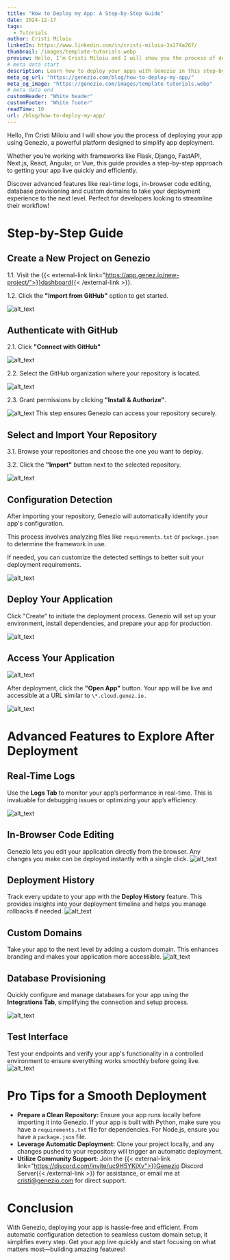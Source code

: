 ```yaml
---
title: "How to Deploy my App: A Step-by-Step Guide"
date: 2024-12-17
tags:
  - Tutorials
author: Cristi Miloiu
linkedIn: https://www.linkedin.com/in/cristi-miloiu-3a174a267/
thumbnail: /images/template-tutorials.webp
preview: Hello, I’m Cristi Miloiu and I will show you the process of deploying your app using Genezio, a powerful platform designed to simplify app deployment.
# meta data start
description: Learn how to deploy your apps with Genezio in this step-by-step guide. Perfect for frameworks like Flask, Django, FastAPI, Next.js, React, Angular, Vue, and more!
meta_og_url: "https://genezio.com/blog/how-to-deploy-my-app/"
meta_og_image: "https://genezio.com/images/template-tutorials.webp"
# meta data end
customHeader: "White header"
customFooter: "White footer"
readTime: 10
url: /blog/how-to-deploy-my-app/
---
```


Hello, I’m Cristi Miloiu and I will show you the process of deploying your app using Genezio, a powerful platform designed to simplify app deployment.

Whether you’re working with frameworks like Flask, Django, FastAPI, Next.js, React, Angular, or Vue, this guide provides a step-by-step approach to getting your app live quickly and efficiently.

Discover advanced features like real-time logs, in-browser code editing, database provisioning and custom domains to take your deployment experience to the next level. Perfect for developers looking to streamline their workflow!

# Step-by-Step Guide

## Create a New Project on Genezio

1.1. Visit the {{< external-link link="https://app.genez.io/new-project/">}}dashboard{{< /external-link >}}.

1.2. Click the **"Import from GitHub"** option to get started.

![alt_text](/posts/geneziotutorial1.webp)

## Authenticate with GitHub

2.1. Click **"Connect with GitHub"**

![alt_text](/posts/geneziotutorial2.webp)

2.2. Select the GitHub organization where your repository is located.

![alt_text](/posts/geneziotutorial3.webp)

2.3. Grant permissions by clicking **"Install & Authorize"**.

![alt_text](/posts/geneziotutorial4.webp)
This step ensures Genezio can access your repository securely.

## Select and Import Your Repository

3.1. Browse your repositories and choose the one you want to deploy.

3.2. Click the **"Import"** button next to the selected repository.

![alt_text](/posts/geneziotutorial5.webp)

## Configuration Detection

After importing your repository, Genezio will automatically identify your app's configuration.

This process involves analyzing files like `requirements.txt` or `package.json` to determine the framework in use.

If needed, you can customize the detected settings to better suit your deployment requirements.

![alt_text](/posts/geneziotutorial6.webp)

## Deploy Your Application

Click "Create" to initiate the deployment process. Genezio will set up your environment, install dependencies, and prepare your app for production.

![alt_text](/posts/geneziotutorial7.webp)

## Access Your Application

![alt_text](/posts/geneziotutorial8.webp)

After deployment, click the **"Open App"** button. Your app will be live and accessible at a URL similar to `\*.cloud.genez.io.`

![alt_text](/posts/geneziotutorial9.webp)

# Advanced Features to Explore After Deployment

## Real-Time Logs

Use the **Logs Tab** to monitor your app’s performance in real-time. This is invaluable for debugging issues or optimizing your app’s efficiency.

![alt_text](/posts/geneziotutorial10.webp)

## In-Browser Code Editing

Genezio lets you edit your application directly from the browser. Any changes you make can be deployed instantly with a single click.
![alt_text](/posts/geneziotutorial11.webp)

## Deployment History

Track every update to your app with the **Deploy History** feature. This provides insights into your deployment timeline and helps you manage rollbacks if needed.
![alt_text](/posts/geneziotutorial12.webp)

## Custom Domains

Take your app to the next level by adding a custom domain. This enhances branding and makes your application more accessible.
![alt_text](/posts/geneziotutorial13.webp)

## Database Provisioning

Quickly configure and manage databases for your app using the **Integrations Tab**, simplifying the connection and setup process.

![alt_text](/posts/geneziotutorial14.webp)

## Test Interface

Test your endpoints and verify your app's functionality in a controlled environment to ensure everything works smoothly before going live.
![alt_text](/posts/geneziotutorial15.webp)

# Pro Tips for a Smooth Deployment

- **Prepare a Clean Repository:** Ensure your app runs locally before importing it into Genezio. If your app is built with Python, make sure you have a `requirements.txt` file for dependencies. For Node.js, ensure you have a `package.json` file.
- **Leverage Automatic Deployment:** Clone your project locally, and any changes pushed to your repository will trigger an automatic deployment.
- **Utilize Community Support:** Join the {{< external-link link="https://discord.com/invite/uc9H5YKjXv">}}Genezio Discord Server{{< /external-link >}} for assistance, or email me at cristi@genezio.com for direct support.

# Conclusion

With Genezio, deploying your app is hassle-free and efficient. From automatic configuration detection to seamless custom domain setup, it simplifies every step. Get your app live quickly and start focusing on what matters most—building amazing features!
